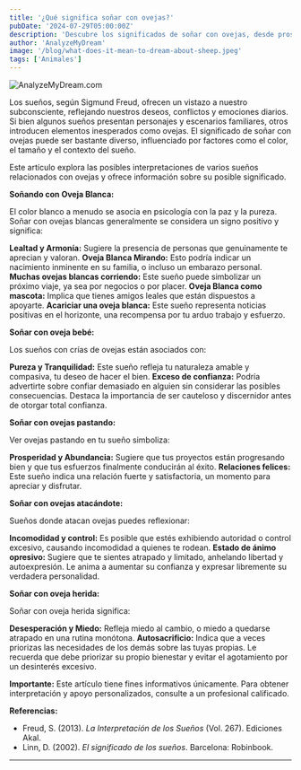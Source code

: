 ```yaml
---
title: '¿Qué significa soñar con ovejas?'
pubDate: '2024-07-29T05:00:00Z'
description: 'Descubre los significados de soñar con ovejas, desde prosperidad y seguridad hasta traición y miedo.'
author: 'AnalyzeMyDream'
image: '/blog/what-does-it-mean-to-dream-about-sheep.jpeg'
tags: ['Animales']
---
```


![AnalyzeMyDream.com](/blog/what-does-it-mean-to-dream-about-sheep.jpeg)


Los sueños, según Sigmund Freud, ofrecen un vistazo a nuestro subconsciente, reflejando nuestros deseos, conflictos y emociones diarios. Si bien algunos sueños presentan personajes y escenarios familiares, otros introducen elementos inesperados como ovejas. El significado de soñar con ovejas puede ser bastante diverso, influenciado por factores como el color, el tamaño y el contexto del sueño.

Este artículo explora las posibles interpretaciones de varios sueños relacionados con ovejas y ofrece información sobre su posible significado.

**Soñando con Oveja Blanca:**

El color blanco a menudo se asocia en psicología con la paz y la pureza. Soñar con ovejas blancas generalmente se considera un signo positivo y significa:

**Lealtad y Armonía:** Sugiere la presencia de personas que genuinamente te aprecian y valoran.
**Oveja Blanca Mirando:** Esto podría indicar un nacimiento inminente en su familia, o incluso un embarazo personal. 
**Muchas ovejas blancas corriendo:** Este sueño puede simbolizar un próximo viaje, ya sea por negocios o por placer. 
**Oveja Blanca como mascota:** Implica que tienes amigos leales que están dispuestos a apoyarte.
**Acariciar una oveja blanca:** Este sueño representa noticias positivas en el horizonte, una recompensa por tu arduo trabajo y esfuerzo.

**Soñar con oveja bebé:**

Los sueños con crías de ovejas están asociados con:

**Pureza y Tranquilidad:** Este sueño refleja tu naturaleza amable y compasiva, tu deseo de hacer el bien.
**Exceso de confianza:** Podría advertirte sobre confiar demasiado en alguien sin considerar las posibles consecuencias. Destaca la importancia de ser cauteloso y discernidor antes de otorgar total confianza.

**Soñar con ovejas pastando:**

Ver ovejas pastando en tu sueño simboliza:

**Prosperidad y Abundancia:** Sugiere que tus proyectos están progresando bien y que tus esfuerzos finalmente conducirán al éxito.
**Relaciones felices:** Este sueño indica una relación fuerte y satisfactoria, un momento para apreciar y disfrutar.

**Soñar con ovejas atacándote:**

Sueños donde atacan ovejas puedes reflexionar:

**Incomodidad y control:** Es posible que estés exhibiendo autoridad o control excesivo, causando incomodidad a quienes te rodean.
**Estado de ánimo opresivo:** Sugiere que te sientes atrapado y limitado, anhelando libertad y autoexpresión. Le anima a aumentar su confianza y expresar libremente su verdadera personalidad.

**Soñar con oveja herida:**

Soñar con oveja herida significa:

**Desesperación y Miedo:** Refleja miedo al cambio, o miedo a quedarse atrapado en una rutina monótona.
**Autosacrificio:** Indica que a veces priorizas las necesidades de los demás sobre las tuyas propias. Le recuerda que debe priorizar su propio bienestar y evitar el agotamiento por un desinterés excesivo.

**Importante:** Este artículo tiene fines informativos únicamente. Para obtener interpretación y apoyo personalizados, consulte a un profesional calificado.

**Referencias:**

* Freud, S. (2013). *La Interpretación de los Sueños* (Vol. 267). Ediciones Akal. 
* Linn, D. (2002). *El significado de los sueños*. Barcelona: Robinbook.

---